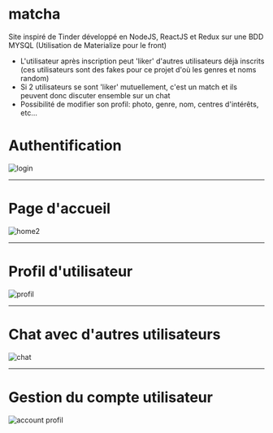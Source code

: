 # matcha
Site inspiré de Tinder développé en NodeJS, ReactJS et Redux sur une BDD MYSQL (Utilisation de Materialize pour le front)

- L'utilisateur après inscription peut 'liker' d'autres utilisateurs déjà inscrits (ces utilisateurs sont des fakes pour ce projet d'où les genres et noms random)
- Si 2 utilisateurs se sont 'liker' mutuellement, c'est un match et ils peuvent donc discuter ensemble sur un chat
- Possibilité de modifier son profil: photo, genre, nom, centres d'intérêts, etc...


# Authentification
![login](https://user-images.githubusercontent.com/33840666/58272257-697ae300-7d8e-11e9-9c8b-ce9f5c172c4b.png)


***
# Page d'accueil
![home2](https://user-images.githubusercontent.com/33840666/58272283-78fa2c00-7d8e-11e9-989b-b4c23a567076.png)


***
# Profil d'utilisateur
![profil](https://user-images.githubusercontent.com/33840666/58272313-87e0de80-7d8e-11e9-818a-bffc338271cb.png)


***
# Chat avec d'autres utilisateurs
![chat](https://user-images.githubusercontent.com/33840666/58272335-90391980-7d8e-11e9-8b6c-cf86b4342683.png)


***
# Gestion du compte utilisateur
![account profil](https://user-images.githubusercontent.com/33840666/58272355-97f8be00-7d8e-11e9-8f4e-21d4bc699bd3.png)
